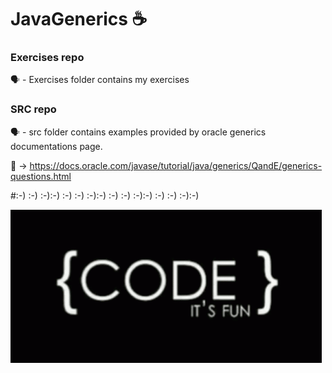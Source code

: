 # JavaGenerics  ☕

### Exercises repo
🗣️  -  Exercises folder contains my exercises

### SRC repo
🗣️  -  src folder contains examples provided by oracle
generics documentations page.

🔗 -> https://docs.oracle.com/javase/tutorial/java/generics/QandE/generics-questions.html

#:-) :-) :-):-) :-) :-) :-):-) :-) :-) :-):-) :-) :-) :-):-)

![img.png](img.png)